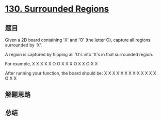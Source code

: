 # [130. Surrounded Regions](https://leetcode.com/problems/surrounded-regions/)

## 题目

        
Given a 2D board containing 'X' and 'O' (the letter O), capture all regions surrounded by 'X'.

A region is captured by flipping all 'O's into 'X's in that surrounded region.



For example,
X X X X
X O O X
X X O X
X O X X




After running your function, the board should be:
X X X X
X X X X
X X X X
X O X X


      

## 解题思路


## 总结


